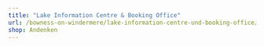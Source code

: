 ```yaml
---
title: "Lake Information Centre & Booking Office"
url: /bowness-on-windermere/lake-information-centre-und-booking-office/
shop: Andenken
---
```

